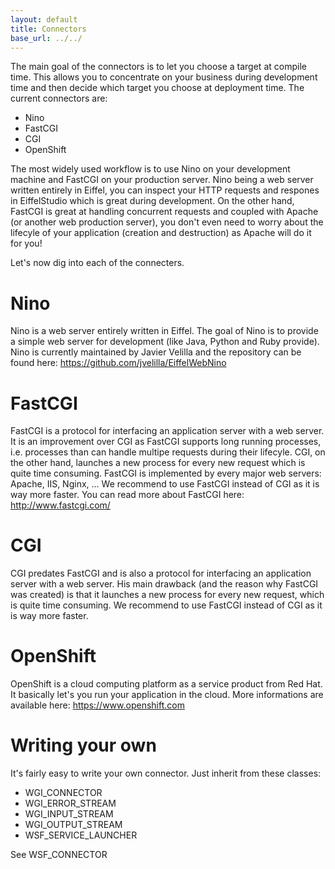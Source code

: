 ```yaml
---
layout: default
title: Connectors
base_url: ../../
---
```

The main goal of the connectors is to let you choose a target at compile time.
This allows you to concentrate on your business during development time and then decide which target you choose at deployment time.
The current connectors are:
* Nino
* FastCGI
* CGI
* OpenShift

The most widely used workflow is to use Nino on your development machine and FastCGI on your production server.
Nino being a web server written entirely in Eiffel, you can inspect your HTTP requests and respones in EiffelStudio which is great during development.
On the other hand, FastCGI is great at handling concurrent requests and coupled with Apache (or another web production server), you don't even need to worry about the lifecyle of your application (creation and destruction) as Apache will do it for you!

Let's now dig into each of the connecters.

# Nino

Nino is a web server entirely written in Eiffel.
The goal of Nino is to provide a simple web server for development (like Java, Python and Ruby provide).
Nino is currently maintained by Javier Velilla and the repository can be found here: https://github.com/jvelilla/EiffelWebNino

# FastCGI

FastCGI is a protocol for interfacing an application server with a web server.
It is an improvement over CGI as FastCGI supports long running processes, i.e. processes than can handle multipe requests during their lifecyle. CGI, on the other hand, launches a new process for every new request which is quite time consuming.
FastCGI is implemented by every major web servers: Apache, IIS, Nginx, ...
We recommend to use FastCGI instead of CGI as it is way more faster.
You can read more about FastCGI here: http://www.fastcgi.com/

# CGI

CGI predates FastCGI and is also a protocol for interfacing an application server with a web server.
His main drawback (and the reason why FastCGI was created) is that it launches a new process for every new request, which is quite time consuming.
We recommend to use FastCGI instead of CGI as it is way more faster.

# OpenShift

OpenShift is a cloud computing platform as a service product from Red Hat.
It basically let's you run your application in the cloud.
More informations are available here: https://www.openshift.com 

# Writing your own

It's fairly easy to write your own connector. Just inherit from these classes:
* WGI_CONNECTOR
* WGI_ERROR_STREAM
* WGI_INPUT_STREAM
* WGI_OUTPUT_STREAM
* WSF_SERVICE_LAUNCHER


See WSF_CONNECTOR
